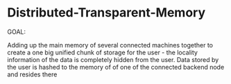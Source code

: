 # Distributed-Transparent-Memory


GOAL:

Adding up the main memory of several connected machines together to create a one big unified chunk of storage for the user - the locality information of the data is completely hidden from the user. Data stored by the user is hashed to the memory of of one of the connected backend node and resides there
